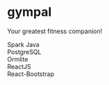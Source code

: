 # gympal

Your greatest fitness companion!

Spark Java  
PostgreSQL  
Ormlite  
ReactJS  
React-Bootstrap
